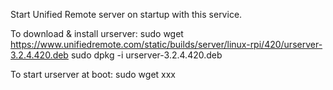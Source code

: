 Start Unified Remote server on startup with this service.

To download & install urserver:
sudo wget https://www.unifiedremote.com/static/builds/server/linux-rpi/420/urserver-3.2.4.420.deb
sudo dpkg -i urserver-3.2.4.420.deb

To start urserver at boot:
sudo wget xxx
